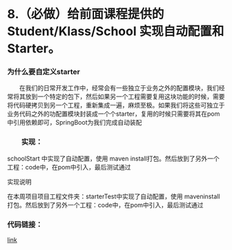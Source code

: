 #  8.（必做）给前面课程提供的 Student/Klass/School 实现自动配置和 Starter。

### 为什么要自定义starter

　　在我们的日常开发工作中，经常会有一些独立于业务之外的配置模块，我们经常将其放到一个特定的包下，然后如果另一个工程需要复用这块功能的时候，需要将代码硬拷贝到另一个工程，重新集成一遍，麻烦至极。如果我们将这些可独立于业务代码之外的功配置模块封装成一个个starter，复用的时候只需要将其在pom中引用依赖即可，SpringBoot为我们完成自动装配
　　
### 　　实现：

schoolStart 中实现了自动配置，使用 maven install打包。然后放到了另外一个工程：code中，在pom中引入，最后测试通过

实现说明

在本周项目项目工程文件夹：starterTest中实现了自动配置，使用 maveninstall打包。然后放到了另外一个工程：code中，在pom中引入，最后测试通过

### 代码链接：

[link](https://github.com/GeekXmtx/geekCode/tree/master/src/main/java/geekCode05/starterTest)
